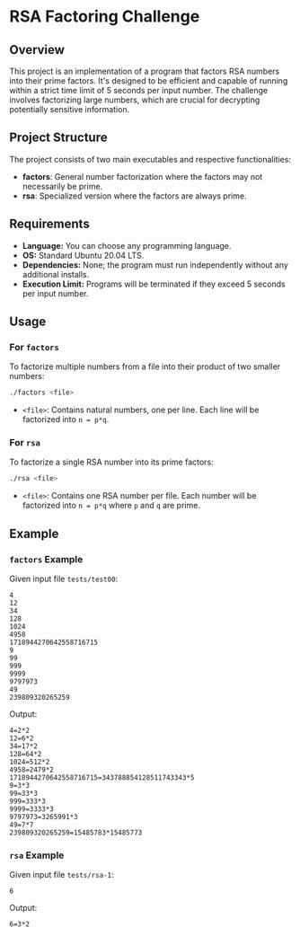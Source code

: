 
# RSA Factoring Challenge

## Overview
This project is an implementation of a program that factors RSA numbers into their prime factors. It's designed to be efficient and capable of running within a strict time limit of 5 seconds per input number. The challenge involves factorizing large numbers, which are crucial for decrypting potentially sensitive information.

## Project Structure
The project consists of two main executables and respective functionalities:

- **factors**: General number factorization where the factors may not necessarily be prime.
- **rsa**: Specialized version where the factors are always prime.

## Requirements
- **Language:** You can choose any programming language.
- **OS:** Standard Ubuntu 20.04 LTS.
- **Dependencies:** None; the program must run independently without any additional installs.
- **Execution Limit:** Programs will be terminated if they exceed 5 seconds per input number.

## Usage
### For `factors`
To factorize multiple numbers from a file into their product of two smaller numbers:

```bash
./factors <file>
```

- `<file>`: Contains natural numbers, one per line. Each line will be factorized into `n = p*q`.

### For `rsa`
To factorize a single RSA number into its prime factors:

```bash
./rsa <file>
```

- `<file>`: Contains one RSA number per file. Each number will be factorized into `n = p*q` where `p` and `q` are prime.

## Example
### `factors` Example
Given input file `tests/test00`:

```
4
12
34
128
1024
4958
1718944270642558716715
9
99
999
9999
9797973
49
239809320265259
```

Output:

```
4=2*2
12=6*2
34=17*2
128=64*2
1024=512*2
4958=2479*2
1718944270642558716715=343788854128511743343*5
9=3*3
99=33*3
999=333*3
9999=3333*3
9797973=3265991*3
49=7*7
239809320265259=15485783*15485773
```

### `rsa` Example
Given input file `tests/rsa-1`:

```
6
```

Output:

```
6=3*2
```

